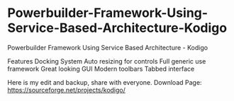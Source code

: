 # Powerbuilder-Framework-Using-Service-Based-Architecture-Kodigo

Powerbuilder Framework Using Service Based Architecture - Kodigo


Features
Docking System
Auto resizing for controls
Full generic use framework
Great looking GUI
Modern toolbars
Tabbed interface

Here is my edit and backup, share with everyone. 
Download Page: https://sourceforge.net/projects/kodigo/
